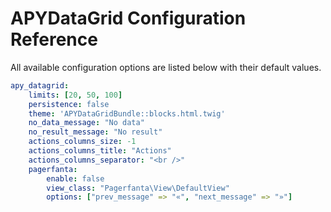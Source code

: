 # APYDataGrid Configuration Reference

All available configuration options are listed below with their default values.

```yaml
apy_datagrid:
    limits: [20, 50, 100]
    persistence: false
    theme: 'APYDataGridBundle::blocks.html.twig'
    no_data_message: "No data"
    no_result_message: "No result"
    actions_columns_size: -1
    actions_columns_title: "Actions"
    actions_columns_separator: "<br />"
    pagerfanta:
        enable: false
        view_class: "Pagerfanta\View\DefaultView"
        options: ["prev_message" => "«", "next_message" => "»"]
```